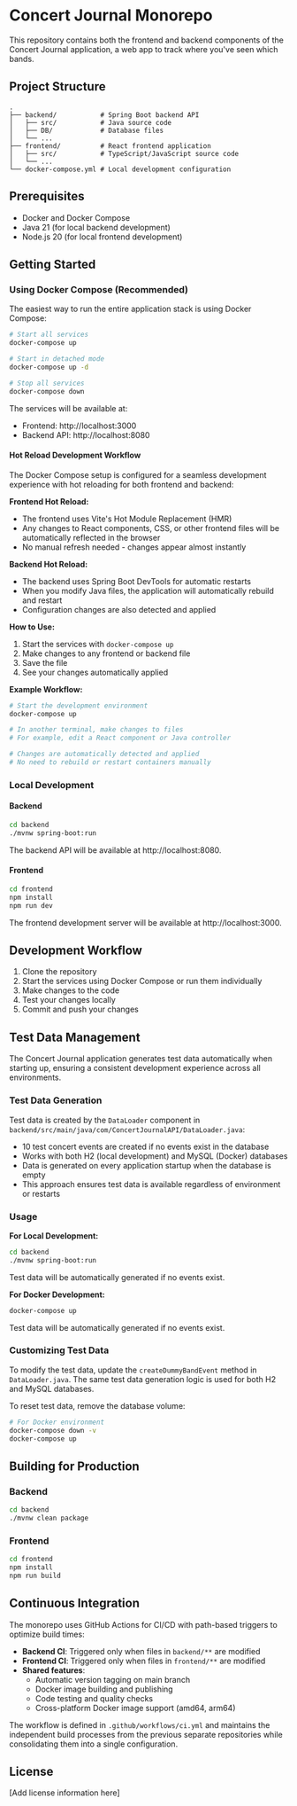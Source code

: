 # Concert Journal Monorepo

This repository contains both the frontend and backend components of the Concert Journal application, a web app to track where you've seen which bands.

## Project Structure

```
.
├── backend/           # Spring Boot backend API
│   ├── src/           # Java source code
│   ├── DB/            # Database files
│   └── ...
├── frontend/          # React frontend application
│   ├── src/           # TypeScript/JavaScript source code
│   └── ...
└── docker-compose.yml # Local development configuration
```

## Prerequisites

- Docker and Docker Compose
- Java 21 (for local backend development)
- Node.js 20 (for local frontend development)

## Getting Started

### Using Docker Compose (Recommended)

The easiest way to run the entire application stack is using Docker Compose:

```bash
# Start all services
docker-compose up

# Start in detached mode
docker-compose up -d

# Stop all services
docker-compose down
```

The services will be available at:
- Frontend: http://localhost:3000
- Backend API: http://localhost:8080

#### Hot Reload Development Workflow

The Docker Compose setup is configured for a seamless development experience with hot reloading for both frontend and backend:

**Frontend Hot Reload:**
- The frontend uses Vite's Hot Module Replacement (HMR)
- Any changes to React components, CSS, or other frontend files will be automatically reflected in the browser
- No manual refresh needed - changes appear almost instantly

**Backend Hot Reload:**
- The backend uses Spring Boot DevTools for automatic restarts
- When you modify Java files, the application will automatically rebuild and restart
- Configuration changes are also detected and applied

**How to Use:**
1. Start the services with `docker-compose up`
2. Make changes to any frontend or backend file
3. Save the file
4. See your changes automatically applied

**Example Workflow:**
```bash
# Start the development environment
docker-compose up

# In another terminal, make changes to files
# For example, edit a React component or Java controller

# Changes are automatically detected and applied
# No need to rebuild or restart containers manually
```

### Local Development

#### Backend

```bash
cd backend
./mvnw spring-boot:run
```

The backend API will be available at http://localhost:8080.

#### Frontend

```bash
cd frontend
npm install
npm run dev
```

The frontend development server will be available at http://localhost:3000.

## Development Workflow

1. Clone the repository
2. Start the services using Docker Compose or run them individually
3. Make changes to the code
4. Test your changes locally
5. Commit and push your changes
## Test Data Management

The Concert Journal application generates test data automatically when starting up, ensuring a consistent development experience across all environments.

### Test Data Generation

Test data is created by the `DataLoader` component in `backend/src/main/java/com/ConcertJournalAPI/DataLoader.java`:

- 10 test concert events are created if no events exist in the database
- Works with both H2 (local development) and MySQL (Docker) databases
- Data is generated on every application startup when the database is empty
- This approach ensures test data is available regardless of environment or restarts

### Usage

**For Local Development:**
```bash
cd backend
./mvnw spring-boot:run
```
Test data will be automatically generated if no events exist.

**For Docker Development:**
```bash
docker-compose up
```
Test data will be automatically generated if no events exist.

### Customizing Test Data

To modify the test data, update the `createDummyBandEvent` method in `DataLoader.java`. The same test data generation logic is used for both H2 and MySQL databases.

To reset test data, remove the database volume:
```bash
# For Docker environment
docker-compose down -v
docker-compose up
```

## Building for Production

### Backend

```bash
cd backend
./mvnw clean package
```

### Frontend

```bash
cd frontend
npm install
npm run build
```

## Continuous Integration

The monorepo uses GitHub Actions for CI/CD with path-based triggers to optimize build times:

- **Backend CI**: Triggered only when files in `backend/**` are modified
- **Frontend CI**: Triggered only when files in `frontend/**` are modified
- **Shared features**:
  - Automatic version tagging on main branch
  - Docker image building and publishing
  - Code testing and quality checks
  - Cross-platform Docker image support (amd64, arm64)

The workflow is defined in `.github/workflows/ci.yml` and maintains the independent build processes from the previous separate repositories while consolidating them into a single configuration.

## License

[Add license information here]